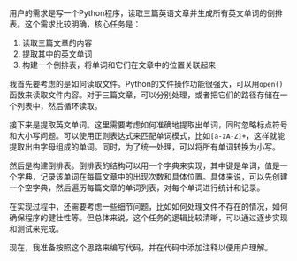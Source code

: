 用户的需求是写一个Python程序，读取三篇英语文章并生成所有英文单词的倒排表。这个需求比较明确，核心任务是：

1. 读取三篇文章的内容
2. 提取其中的英文单词
3. 构建一个倒排表，将单词和它们在文章中的位置关联起来

我首先要考虑的是如何读取文件。Python的文件操作功能很强大，可以用`open()`函数来读取文件内容。对于三篇文章，可以分别处理，或者把它们的路径存储在一个列表中，然后循环读取。

接下来是提取英文单词。这里需要考虑如何准确地提取出单词，同时忽略标点符号和大小写问题。可以使用正则表达式来匹配单词模式，比如`[a-zA-Z]+`，这样就能提取出由字母组成的单词。同时，为了统一处理，可以将所有单词转换为小写。

然后是构建倒排表。倒排表的结构可以用一个字典来实现，其中键是单词，值是一个字典，记录该单词在每篇文章中的出现次数和具体位置。具体来说，可以先创建一个空字典，然后遍历每篇文章的单词列表，对每个单词进行统计和记录。

在实现过程中，还需要考虑一些细节问题，比如如何处理文件不存在的情况，如何确保程序的健壮性等。但总体来说，这个任务的逻辑比较清晰，可以通过逐步实现和测试来完成。

现在，我准备按照这个思路来编写代码，并在代码中添加注释以便用户理解。